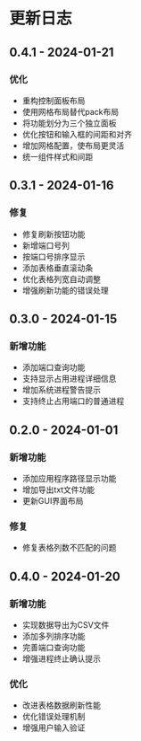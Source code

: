 # 更新日志

## 0.4.1 - 2024-01-21
### 优化
- 重构控制面板布局
- 使用网格布局替代pack布局
- 将功能划分为三个独立面板
- 优化按钮和输入框的间距和对齐
- 增加网格配置，使布局更灵活
- 统一组件样式和间距

## 0.3.1 - 2024-01-16
### 修复
- 修复刷新按钮功能
- 新增端口号列
- 按端口号排序显示
- 添加表格垂直滚动条
- 优化表格列宽自动调整
- 增强刷新功能的错误处理

## 0.3.0 - 2024-01-15
### 新增功能
- 添加端口查询功能
- 支持显示占用进程详细信息
- 增加系统进程警告提示
- 支持终止占用端口的普通进程

## 0.2.0 - 2024-01-01
### 新增功能
- 添加应用程序路径显示功能
- 增加导出txt文件功能
- 更新GUI界面布局

### 修复
- 修复表格列数不匹配的问题

## 0.4.0 - 2024-01-20
### 新增功能
- 实现数据导出为CSV文件
- 添加多列排序功能
- 完善端口查询功能
- 增强进程终止确认提示

### 优化
- 改进表格数据刷新性能
- 优化错误处理机制
- 增强用户输入验证
